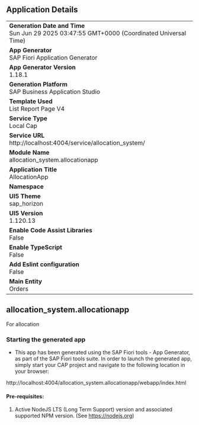 ## Application Details
|               |
| ------------- |
|**Generation Date and Time**<br>Sun Jun 29 2025 03:47:55 GMT+0000 (Coordinated Universal Time)|
|**App Generator**<br>SAP Fiori Application Generator|
|**App Generator Version**<br>1.18.1|
|**Generation Platform**<br>SAP Business Application Studio|
|**Template Used**<br>List Report Page V4|
|**Service Type**<br>Local Cap|
|**Service URL**<br>http://localhost:4004/service/allocation_system/|
|**Module Name**<br>allocation_system.allocationapp|
|**Application Title**<br>AllocationApp|
|**Namespace**<br>|
|**UI5 Theme**<br>sap_horizon|
|**UI5 Version**<br>1.120.13|
|**Enable Code Assist Libraries**<br>False|
|**Enable TypeScript**<br>False|
|**Add Eslint configuration**<br>False|
|**Main Entity**<br>Orders|

## allocation_system.allocationapp

For allocation

### Starting the generated app

-   This app has been generated using the SAP Fiori tools - App Generator, as part of the SAP Fiori tools suite.  In order to launch the generated app, simply start your CAP project and navigate to the following location in your browser:

http://localhost:4004/allocation_system.allocationapp/webapp/index.html

#### Pre-requisites:

1. Active NodeJS LTS (Long Term Support) version and associated supported NPM version.  (See https://nodejs.org)


